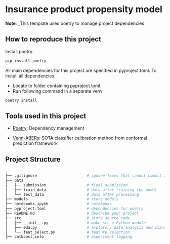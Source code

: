 # Insurance product propensity model

**Note**: _This template uses poetry to manage project dependencies

## How to reproduce this project
Install poetry:
```bash
pip install poetry
```
All main dependencies for this project are specified in pyproject.toml. 
To install all dependencies: 
* Locate to folder containing pyproject.toml.
* Run following command in a separate venv
```bash
poetry install
```

## Tools used in this project
* [Poetry](https://towardsdatascience.com/how-to-effortlessly-publish-your-python-package-to-pypi-using-poetry-44b305362f9f): Dependency management

* [Venn-ABERs](https://github.com/ptocca/VennABERS): SOTA classifier calibration method from conformal prediction framework
  
## Project Structure
```bash
.
├── .gitignore                      # ignore files that cannot commit to Git
├── data 
|   ├── submission                  # final submission
│   ├── train_data                  # data after training the model
│   └── test_data                   # data after processing
├── models                          # store models
├── notebooks.ipynb                 # notebooks
├── pyproject.toml                  # dependencies for poetry
├── README.md                       # describe your project
├── src                             # store source code
│   ├── __init__.py                 # make src a Python module 
│   ├── eda.py                      # explotory data analysis and vizualisation
│   └── feat_select.py              # feature selection
├── catboost_info                   # experiment logging
```

